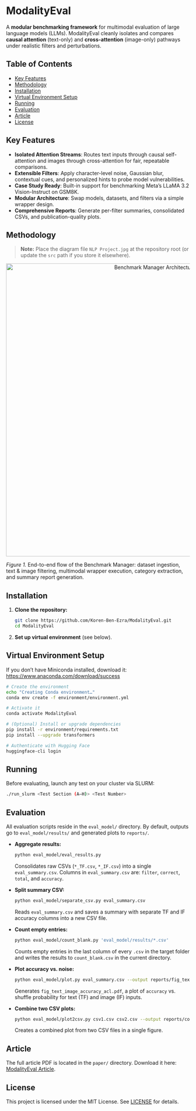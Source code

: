 # ModalityEval

A **modular benchmarking framework** for multimodal evaluation of large language models (LLMs). ModalityEval cleanly isolates and compares **causal attention** (text-only) and **cross-attention** (image-only) pathways under realistic filters and perturbations.

## Table of Contents

- [Key Features](#key-features)
- [Methodology](#methodology)
- [Installation](#installation)
- [Virtual Environment Setup](#virtual-environment-setup)
- [Running](#running)
- [Evaluation](#evaluation)
- [Article](#article)
- [License](#license)

## Key Features

- **Isolated Attention Streams**: Routes text inputs through causal self-attention and images through cross-attention for fair, repeatable comparisons.
- **Extensible Filters**: Apply character-level noise, Gaussian blur, contextual cues, and personalized hints to probe model vulnerabilities.
- **Case Study Ready**: Built-in support for benchmarking Meta’s LLaMA 3.2 Vision-Instruct on GSM8K.
- **Modular Architecture**: Swap models, datasets, and filters via a simple wrapper design.
- **Comprehensive Reports**: Generate per-filter summaries, consolidated CSVs, and publication-quality plots.

## Methodology

> **Note:** Place the diagram file `NLP Project.jpg` at the repository root (or update the `src` path if you store it elsewhere).

<p align="center">

<p align="center">
  <img src="paper/NLP_Project.jpg" alt="Benchmark Manager Architecture" width="800"/>
</p>

*Figure 1.* End-to-end flow of the Benchmark Manager: dataset ingestion, text & image filtering, multimodal wrapper execution, category extraction, and summary report generation.

## Installation

1. **Clone the repository:**
   ```bash
   git clone https://github.com/Koren-Ben-Ezra/ModalityEval.git
   cd ModalityEval
   ```

2. **Set up virtual environment** (see below).

## Virtual Environment Setup

If you don’t have Miniconda installed, download it:
https://www.anaconda.com/download/success

```bash
# Create the environment
echo "Creating Conda environment…"
conda env create -f environment/environment.yml

# Activate it
conda activate ModalityEval

# (Optional) Install or upgrade dependencies
pip install -r environment/requirements.txt
pip install --upgrade transformers

# Authenticate with Hugging Face
huggingface-cli login
```

## Running

Before evaluating, launch any test on your cluster via SLURM:

```bash
./run_slurm <Test Section (A–H)> <Test Number>
```

## Evaluation

All evaluation scripts reside in the `eval_model/` directory. By default, outputs go to `eval_model/results/` and generated plots to `reports/`.

- **Aggregate results:**
  ```bash
  python eval_model/eval_results.py
  ```
  Consolidates raw CSVs (`*_TF.csv`, `*_IF.csv`) into a single `eval_summary.csv`. Columns in `eval_summary.csv` are: `filter`, `correct`, `total`, and `accuracy`.

- **Split summary CSV:**
  ```bash
  python eval_model/separate_csv.py eval_summary.csv
  ```
  Reads `eval_summary.csv` and saves a summary with separate TF and IF accuracy columns into a new CSV file.

- **Count empty entries:**
  ```bash
  python eval_model/count_blank.py 'eval_model/results/*.csv'
  ```
  Counts empty entries in the last column of every `.csv` in the target folder and writes the results to `count_blank.csv` in the current directory.

- **Plot accuracy vs. noise:**
  ```bash
  python eval_model/plot.py eval_summary.csv --output reports/fig_text_image_accuracy_acl.pdf
  ```
  Generates `fig_text_image_accuracy_acl.pdf`, a plot of `accuracy` vs. shuffle probability for text (TF) and image (IF) inputs.

- **Combine two CSV plots:**
  ```bash
  python eval_model/plot2csv.py csv1.csv csv2.csv --output reports/combined_plot.pdf
  ```
  Creates a combined plot from two CSV files in a single figure.

## Article

The full article PDF is located in the `paper/` directory. Download it here: [ModalityEval Article](paper/ModalityEval_Article.pdf).

## License

This project is licensed under the MIT License. See [LICENSE](LICENSE) for details.

